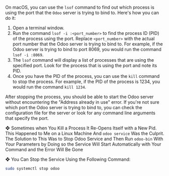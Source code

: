 On macOS, you can use the `lsof` command to find out which process is using the port that the `Odoo` server is trying to bind to. Here's how you can do it:

1. Open a terminal window.
2. Run the command `lsof -i :<port_number>` to find the process ID (PID) of the process using the port. Replace `<port_number>` with the actual port number that the Odoo server is trying to bind to. For example, if the Odoo server is trying to bind to port 8069, you would run the command `lsof -i :8069`.
3. The `lsof` command will display a list of processes that are using the specified port. Look for the process that is using the port and note its PID.
4. Once you have the PID of the process, you can use the `kill` command to stop the process. For example, if the PID of the process is 1234, you would run the command `kill 1234`.

After stopping the process, you should be able to start the Odoo server without encountering the "Address already in use" error. If you're not sure which port the Odoo server is trying to bind to, you can check the configuration file for the server or look for any command line arguments that specify the port.

❖ Sometimes when You Kill a Process It Re-Opens Itself with a New Pid. This Happened to Me on a Linux Machine And `odoo service` Was the Culprit. The Solution to This Was to Stop Odoo Service and Then Run `odoo-bin` With Your Parameters by Doing so the Service Will Start Automatically with Your Command and the Error Will Be Gone

❖ You Can Stop the Service Using the Following Command: 

```bash
sudo systemctl stop odoo
```